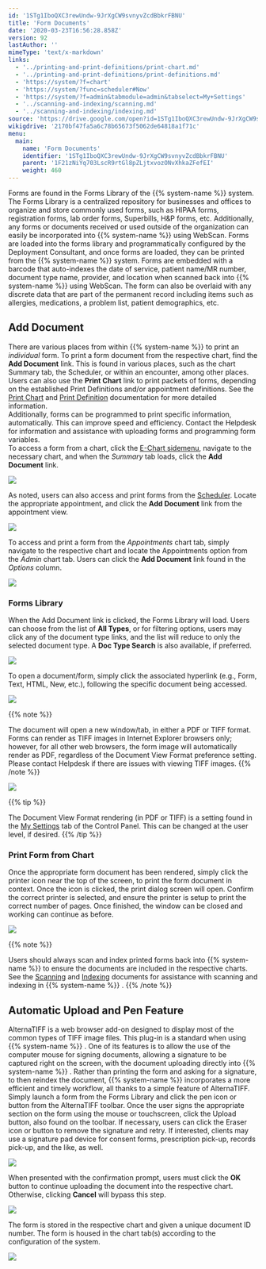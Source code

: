 ```yaml
---
id: '1STg1IboQXC3rewUndw-9JrXgCW9svnyvZcdBbkrFBNU'
title: 'Form Documents'
date: '2020-03-23T16:56:28.858Z'
version: 92
lastAuthor: ''
mimeType: 'text/x-markdown'
links:
  - '../printing-and-print-definitions/print-chart.md'
  - '../printing-and-print-definitions/print-definitions.md'
  - 'https://system/?f=chart'
  - 'https://system/?func=scheduler#Now'
  - 'https://system/?f=admin&tabmodule=admin&tabselect=My+Settings'
  - '../scanning-and-indexing/scanning.md'
  - '../scanning-and-indexing/indexing.md'
source: 'https://drive.google.com/open?id=1STg1IboQXC3rewUndw-9JrXgCW9svnyvZcdBbkrFBNU'
wikigdrive: '2170bf47fa5a6c78b65673f5062de64818a1f71c'
menu:
  main:
    name: 'Form Documents'
    identifier: '1STg1IboQXC3rewUndw-9JrXgCW9svnyvZcdBbkrFBNU'
    parent: '1F21zNiYq703LscR9rtGl8pZLjtxvozONvXhkaZFefEI'
    weight: 460
---
```

Forms are found in the Forms Library of the {{% system-name %}} system. The Forms Library is a centralized repository for businesses and offices to organize and store commonly used forms, such as HIPAA forms, registration forms, lab order forms, Superbills, H&P forms, etc. Additionally, any forms or documents received or used outside of the organization can easily be incorporated into {{% system-name %}} using WebScan. Forms are loaded into the forms library and programmatically configured by the Deployment Consultant, and once forms are loaded, they can be printed from the {{% system-name %}} system. Forms are embedded with a barcode that auto-indexes the date of service, patient name/MR number, document type name, provider, and location when scanned back into {{% system-name %}} using WebScan. The form can also be overlaid with any discrete data that are part of the permanent record including items such as allergies, medications, a problem list, patient demographics, etc.
  
## Add Document  
  
There are various places from within {{% system-name %}} to print an *individual* form. To print a form document from the respective chart, find the **Add Document** link. This is found in various places, such as the chart Summary tab, the Scheduler, or within an encounter, among other places. Users can also use the **Print Chart** link to print packets of forms, depending on the established Print Definitions and/or appointment definitions. See the [Print Chart](../printing-and-print-definitions/print-chart.md) and [Print Definition](../printing-and-print-definitions/print-definitions.md) documentation for more detailed information.  
Additionally, forms can be programmed to print specific information, automatically. This can improve speed and efficiency. Contact the Helpdesk for information and assistance with uploading forms and programming form variables.  
To access a form from a chart, click the [E-Chart sidemenu](https://system/?f=chart), navigate to the necessary chart, and when the *Summary* tab loads, click the **Add Document** link.
  
![](../form-documents.assets/04f883e99f3865fd1bdcc8b17b5a3dca.png)  

As noted, users can also access and print forms from the [Scheduler](https://system/?func=scheduler#Now). Locate the appropriate appointment, and click the **Add Document** link from the appointment view.
  
![](../form-documents.assets/60be3b15301a660d7195559d61610288.png)  

To access and print a form from the *Appointments* chart tab, simply navigate to the respective chart and locate the Appointments option from the *Admin* chart tab. Users can click the **Add Document** link found in the *Options* column.
  
![](../form-documents.assets/d3ea60f2ee3fc19774fc437fb9cffb3a.png)  

  
### Forms Library  
  
When the Add Document link is clicked, the Forms Library will load. Users can choose from the list of **All Types**, or for filtering options, users may click any of the document type links, and the list will reduce to only the selected document type. A **Doc Type Search** is also available, if preferred.
  
![](../form-documents.assets/23071618457714009899e0c4f6fabe75.png)  

To open a document/form, simply click the associated hyperlink (e.g., Form, Text, HTML, New, etc.), following the specific document being accessed.
  
![](../form-documents.assets/fcc15c4ae704ac5b4273893ecafebe0d.png)  

{{% note %}}

The document will open a new window/tab, in either a PDF or TIFF format. Forms can render as TIFF images in Internet Explorer browsers only; however, for all other web browsers, the form image will automatically render as PDF, regardless of the Document View Format preference setting. Please contact Helpdesk if there are issues with viewing TIFF images.
{{% /note %}}
  
![](../form-documents.assets/7d49e6ebcd350f84411e7c4dbd6d1129.png)  

{{% tip %}}

The Document View Format rendering (in PDF or TIFF) is a setting found in the [My Settings](https://system/?f=admin&tabmodule=admin&tabselect=My+Settings) tab of the Control Panel. This can be changed at the user level, if desired.
{{% /tip %}}
  
### Print Form from Chart  

Once the appropriate form document has been rendered, simply click the printer icon near the top of the screen, to print the form document in context. Once the icon is clicked, the print dialog screen will open. Confirm the correct printer is selected, and ensure the printer is setup to print the correct number of pages. Once finished, the window can be closed and working can continue as before.
  
![](../form-documents.assets/f38d47fb72df2043dfb47e908168d3a8.png)  

{{% note %}}

Users should always scan and index printed forms back into {{% system-name %}} to ensure the documents are included in the respective charts. See the [Scanning](../scanning-and-indexing/scanning.md) and [Indexing](../scanning-and-indexing/indexing.md) documents for assistance with scanning and indexing in {{% system-name %}} .
{{% /note %}}
  
## Automatic Upload and Pen Feature  

AlternaTIFF is a web browser add-on designed to display most of the common types of TIFF image files. This plug-in is a standard when using {{% system-name %}} . One of its features is to allow the use of the computer mouse for signing documents, allowing a signature to be captured right on the screen, with the document uploading directly into {{% system-name %}} . Rather than printing the form and asking for a signature, to then reindex the document, {{% system-name %}} incorporates a more efficient and timely workflow, all thanks to a simple feature of AlternaTIFF.
Simply launch a form from the Forms Library and click the pen icon or button from the AlternaTIFF toolbar. Once the user signs the appropriate section on the form using the mouse or touchscreen, click the Upload button, also found on the toolbar. If necessary, users can click the Eraser icon or button to remove the signature and retry. If interested, clients may use a signature pad device for consent forms, prescription pick-up, records pick-up, and the like, as well.
  
![](../form-documents.assets/cdb8f8ec673224b783ba63602bd4c51d.png)  

When presented with the confirmation prompt, users must click the **OK** button to continue uploading the document into the respective chart. Otherwise, clicking **Cancel** will bypass this step.
  
![](../form-documents.assets/6fc9d7832a80a33cfed366930f1ab582.png)  

The form is stored in the respective chart and given a unique document ID number. The form is housed in the chart tab(s) according to the configuration of the system.
  
![](../form-documents.assets/1dfb6c8513fce105af8891322997a82b.png)  

